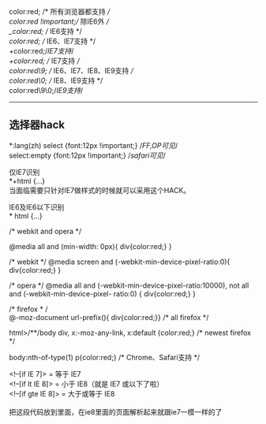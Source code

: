 color:red; /* 所有浏览器都支持 */    
color:red !important;/* 除IE6外 */    
_color:red; /* IE6支持 */    
*color:red; /* IE6、IE7支持 */    
+color:red;/*IE7支持*/    
*+color:red; /* IE7支持 */    
color:red\9; /* IE6、IE7、IE8、IE9支持 */    
color:red\0; /* IE8、IE9支持 */    
color:red\9\0;/*IE9支持*/    
****

## 选择器hack    
*:lang(zh) select {font:12px !important;} /*FF,OP可见*/    
select:empty {font:12px !important;} /*safari可见*/    

仅IE7识别    
*+html {…}    
当面临需要只针对IE7做样式的时候就可以采用这个HACK。    

IE6及IE6以下识别    
\* html {…}    

/* webkit and opera */

@media all and (min-width: 0px){ div{color:red;} }    

/* webkit */
@media screen and (-webkit-min-device-pixel-ratio:0){ div{color:red;} }    

/* opera */
@media all and (-webkit-min-device-pixel-ratio:10000), not all and (-webkit-min-device-pixel-
ratio:0) { div{color:red;} }        

/* firefox * /    
@-moz-document url-prefix(){ div{color:red;}} /* all firefox */    

html>/**/body div, x:-moz-any-link, x:default {color:red;} /* newest firefox */    

body:nth-of-type(1) p{color:red;} /* Chrome、Safari支持 */    
<!--[if lt IE 7 ]> <html class="ie6"> <![endif]-->    
<!--[if IE 7 ]> <html class="ie7"> <![endif]-->    
<!--[if IE 8 ]> <html class="ie8"> <![endif]-->    
<!--[if IE 9 ]> <html class="ie9"> <![endif]-->    
<!--[if (gt IE 9)|!(IE)]><!--> <html> <!--<![endif]-->    
<!–[if IE 7]> = 等于 IE7    
<!–[if lt IE 8]> = 小于 IE8（就是 IE7 或以下了啦）    
<!–[if gte IE 8]> = 大于或等于 IE8    
<meta http-equiv="x-ua-compatible" content="ie=7" />     
把这段代码放到<head>里面，在ie8里面的页面解析起来就跟ie7一模一样的了
